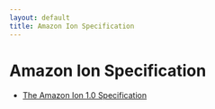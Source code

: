```yaml
---
layout: default
title: Amazon Ion Specification
---
```


# Amazon Ion Specification

* [The Amazon Ion 1.0 Specification](spec.html)
